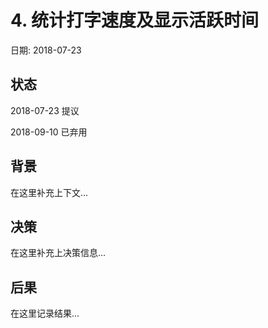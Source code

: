 # 4. 统计打字速度及显示活跃时间

日期: 2018-07-23

## 状态

2018-07-23 提议

2018-09-10 已弃用

## 背景

在这里补充上下文...

## 决策

在这里补充上决策信息...

## 后果

在这里记录结果...
